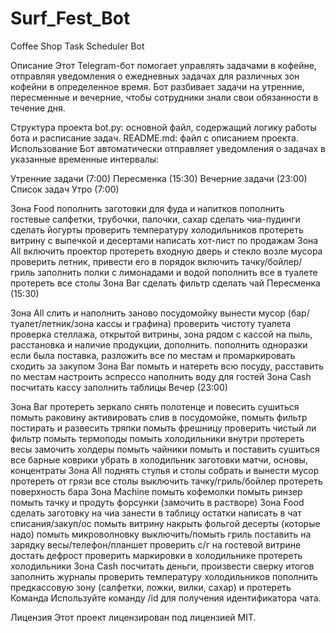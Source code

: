 # Surf_Fest_Bot
Coffee Shop Task Scheduler Bot

Описание
Этот Telegram-бот помогает управлять задачами в кофейне, отправляя уведомления о ежедневных задачах для различных зон кофейни в определенное время. Бот разбивает задачи на утренние, пересменные и вечерние, чтобы сотрудники знали свои обязанности в течение дня.

Структура проекта
bot.py: основной файл, содержащий логику работы бота и расписание задач.
README.md: файл с описанием проекта.
Использование
Бот автоматически отправляет уведомления о задачах в указанные временные интервалы:

Утренние задачи (7:00)
Пересменка (15:30)
Вечерние задачи (23:00)
Список задач
Утро (7:00)

Зона Food
пополнить заготовки для фуда и напитков
пополнить гостевые салфетки, трубочки, палочки, сахар
сделать чиа-пудинги
сделать йогурты
проверить температуру холодильников
протереть витрину с выпечкой и десертами
написать хот-лист по продажам
Зона All
включить проектор
протереть входную дверь и стекло возле мусора
проверить летник, привести его в порядок
включить тачку/бойлер/гриль
заполнить полки с лимонадами и водой
пополнить все в туалете
протереть все столы
Зона Bar
сделать фильтр
сделать чай
Пересменка (15:30)

Зона All
слить и наполнить заново посудомойку
вынести мусор (бар/туалет/летник/зона кассы и графина)
проверить чистоту туалета
проверка стеллажа, открытой витрины, зона рядом с кассой на пыль, расстановка и наличие продукции, дополнить.
пополнить одноразки
если была поставка, разложить все по местам и промаркировать
сходить за закупом
Зона Bar
помыть и натереть всю посуду, расставить по местам
настроить эспрессо
наполнить воду для гостей
Зона Cash
посчитать кассу
заполнить таблицы
Вечер (23:00)

Зона Bar
протереть зеркало
снять полотенце и повесить сушиться
помыть раковину
активировать слив в посудомойке, помыть фильтр
постирать и развесить тряпки
помыть фрешницу
проверить чистый ли фильтр
помыть термоподы
помыть холодильники внутри
протереть весы
замочить холдеры
помыть чайники
помыть и поставить сушиться все барные коврики
убрать в холодильник заготовки матчи, основы, концентраты
Зона All
поднять стулья и столы
собрать и вынести мусор
протереть от грязи все столы
выключить тачку/гриль/бойлер
протереть поверхность бара
Зона Machine
помыть кофемолки
помыть ринзер
помыть тачку и продуть форсунки (замочить в растворе)
Зона Food
сделать заготовку на чиа
занести в таблицу остатки
написать в чат списания/закуп/ос
помыть витрину
накрыть фольгой десерты (которые надо)
помыть микроволновку
выключить/помыть гриль
поставить на зарядку весы/телефон/планшет
проверить с/г на гостевой витрине
достать дефрост
проверить маркировки в холодильнике
протереть холодильники
Зона Cash
посчитать деньги, произвести сверку итогов
заполнить журналы
проверить температуру холодильников
пополнить предкассовую зону (салфетки, ложки, вилки, сахар) и протереть
Команда
Используйте команду /id для получения идентификатора чата.

Лицензия
Этот проект лицензирован под лицензией MIT.
